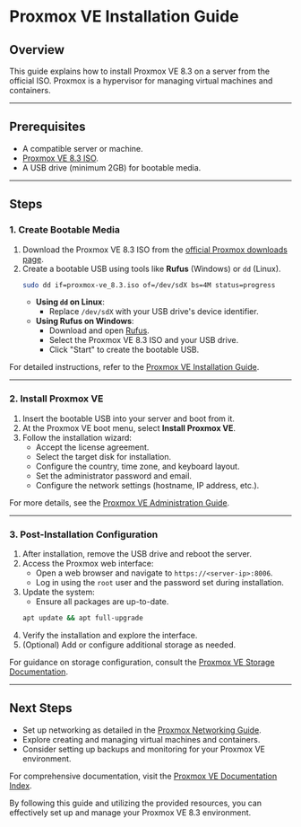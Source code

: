 
# Proxmox VE Installation Guide

## Overview
This guide explains how to install Proxmox VE 8.3 on a server from the official ISO. Proxmox is a hypervisor for managing virtual machines and containers.

---

## Prerequisites
- A compatible server or machine.  
- [Proxmox VE 8.3 ISO](https://www.proxmox.com/en/downloads/proxmox-virtual-environment/iso/proxmox-ve-8-3-iso-installer).  
- A USB drive (minimum 2GB) for bootable media.

---

## Steps

### 1. Create Bootable Media  
1. Download the Proxmox VE 8.3 ISO from the [official Proxmox downloads page](https://www.proxmox.com/en/downloads).  
2. Create a bootable USB using tools like **Rufus** (Windows) or `dd` (Linux).
   ```bash
   sudo dd if=proxmox-ve_8.3.iso of=/dev/sdX bs=4M status=progress
   ```  
   - **Using `dd` on Linux**:  
     - Replace `/dev/sdX` with your USB drive's device identifier.  
   - **Using Rufus on Windows**:  
     - Download and open [Rufus](https://rufus.ie/).  
     - Select the Proxmox VE 8.3 ISO and your USB drive.  
     - Click "Start" to create the bootable USB.  

For detailed instructions, refer to the [Proxmox VE Installation Guide](https://pve.proxmox.com/pve-docs/chapter-pve-installation.html).


---

### 2. Install Proxmox VE  
1. Insert the bootable USB into your server and boot from it.  
2. At the Proxmox VE boot menu, select **Install Proxmox VE**.  
3. Follow the installation wizard:  
   - Accept the license agreement.  
   - Select the target disk for installation.  
   - Configure the country, time zone, and keyboard layout.  
   - Set the administrator password and email.  
   - Configure the network settings (hostname, IP address, etc.).  

For more details, see the [Proxmox VE Administration Guide](https://pve.proxmox.com/pve-docs/pve-admin-guide.html).

---
### 3. Post-Installation Configuration  
1. After installation, remove the USB drive and reboot the server.  
2. Access the Proxmox web interface:  
   - Open a web browser and navigate to `https://<server-ip>:8006`.  
   - Log in using the `root` user and the password set during installation.  
3. Update the system:  
   - Ensure all packages are up-to-date.
   ```bash
   apt update && apt full-upgrade
   ```
4. Verify the installation and explore the interface.
5. (Optional) Add or configure additional storage as needed.  

For guidance on storage configuration, consult the [Proxmox VE Storage Documentation](https://pve.proxmox.com/pve-docs/chapter-pvesm.html).

---

## Next Steps
- Set up networking as detailed in the [Proxmox Networking Guide](docs/how-tos/0002_proxmox-networking.md).  
- Explore creating and managing virtual machines and containers.  
- Consider setting up backups and monitoring for your Proxmox VE environment.

For comprehensive documentation, visit the [Proxmox VE Documentation Index](https://pve.proxmox.com/pve-docs/).

By following this guide and utilizing the provided resources, you can effectively set up and manage your Proxmox VE 8.3 environment.
